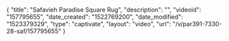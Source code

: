 {
    "title": "Safavieh Paradise Square Rug",
    "description": "",
    "videoid": "157795655",
    "date_created": "1522769200",
    "date_modified": "1523379329",
    "type": "captivate",
    "layout": "video",
    "url": "\/v\/par391-7330-28-saf\/157795655"
}